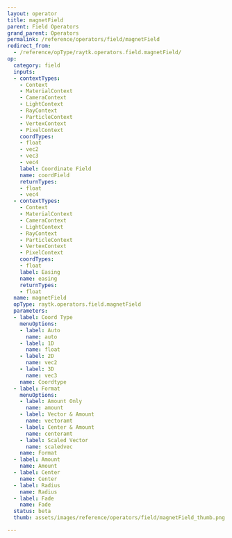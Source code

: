 ```yaml
---
layout: operator
title: magnetField
parent: Field Operators
grand_parent: Operators
permalink: /reference/operators/field/magnetField
redirect_from:
  - /reference/opType/raytk.operators.field.magnetField/
op:
  category: field
  inputs:
  - contextTypes:
    - Context
    - MaterialContext
    - CameraContext
    - LightContext
    - RayContext
    - ParticleContext
    - VertexContext
    - PixelContext
    coordTypes:
    - float
    - vec2
    - vec3
    - vec4
    label: Coordinate Field
    name: coordField
    returnTypes:
    - float
    - vec4
  - contextTypes:
    - Context
    - MaterialContext
    - CameraContext
    - LightContext
    - RayContext
    - ParticleContext
    - VertexContext
    - PixelContext
    coordTypes:
    - float
    label: Easing
    name: easing
    returnTypes:
    - float
  name: magnetField
  opType: raytk.operators.field.magnetField
  parameters:
  - label: Coord Type
    menuOptions:
    - label: Auto
      name: auto
    - label: 1D
      name: float
    - label: 2D
      name: vec2
    - label: 3D
      name: vec3
    name: Coordtype
  - label: Format
    menuOptions:
    - label: Amount Only
      name: amount
    - label: Vector & Amount
      name: vectoramt
    - label: Center & Amount
      name: centeramt
    - label: Scaled Vector
      name: scaledvec
    name: Format
  - label: Amount
    name: Amount
  - label: Center
    name: Center
  - label: Radius
    name: Radius
  - label: Fade
    name: Fade
  status: beta
  thumb: assets/images/reference/operators/field/magnetField_thumb.png

---
```

